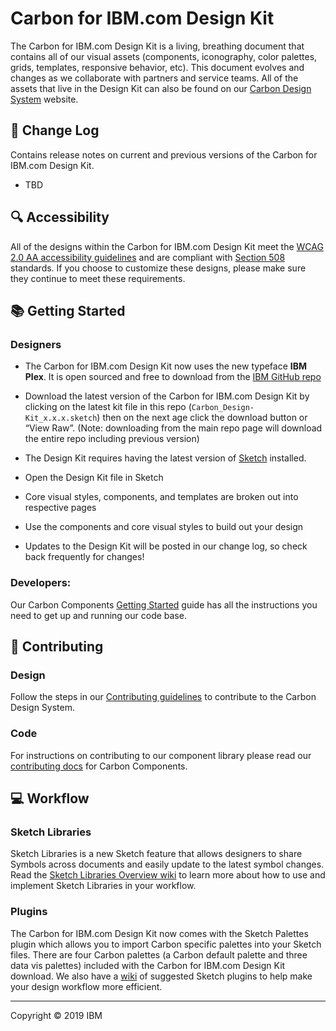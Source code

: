 # Carbon for IBM.com Design Kit

The Carbon for IBM.com Design Kit is a living, breathing document that contains all of our visual assets (components, iconography, color palettes, grids, templates, responsive behavior, etc). This document evolves and changes as we collaborate with partners and service teams. All of the assets that live in the Design Kit can also be found on our <a href="http://carbondesignsystem.com/">Carbon Design System</a> website.


## 📝 Change Log
Contains release notes on current and previous versions of the Carbon for IBM.com Design Kit. 
* TBD


## :mag: Accessibility
All of the designs within the Carbon for IBM.com Design Kit meet the <a href="https://www.w3.org/TR/WCAG20/">WCAG 2.0 AA accessibility guidelines</a> and are compliant with <a href="https://www.section508.gov"/>Section 508</a> standards. If you choose to customize these designs, please make sure they continue to meet these requirements.


## 📚 Getting Started

### Designers

* The Carbon for IBM.com Design Kit now uses the new typeface **IBM Plex**. It is open sourced and free to download from the [IBM GitHub repo](https://github.com/IBM/plex) 
* Download the latest version of the Carbon for IBM.com Design Kit by clicking on the latest kit file in this repo (`Carbon_Design-Kit_x.x.x.sketch`) then on the next age click the download button or “View Raw”. (Note: downloading from the main repo page will download the entire repo including previous version)

* The Design Kit requires having the latest version of <a href="https://www.sketchapp.com/">Sketch</a> installed.
* Open the Design Kit file in Sketch
* Core visual styles, components, and templates are broken out into respective pages
* Use the components and core visual styles to build out your design
* Updates to the Design Kit will be posted in our change log, so check back frequently for changes!

### Developers: 
Our Carbon Components <a href="http://www.carbondesignsystem.com/getting-started/developers">Getting Started</a> guide has all the instructions you need to get up and running our code base. 


## 🌟 Contributing

### Design
Follow the steps in our [Contributing guidelines](https://github.com/carbon-design-system/carbon-design-kit/blob/master/CONTRIBUTING.md) to contribute to the Carbon Design System.

### Code
For instructions on contributing to our component library please read our <a href="https://github.com/carbon-design-system/carbon-components/blob/master/docs/contributing.md">contributing docs</a> for Carbon Components. 


## 💻 Workflow

### Sketch Libraries
Sketch Libraries is a new Sketch feature that allows designers to share Symbols across documents and easily update to the latest symbol changes. Read the [Sketch Libraries Overview wiki](https://github.com/carbon-design-system/carbon-design-kit/wiki/Sketch-Libraries-Overview) to learn more about how to use and implement Sketch Libraries in your workflow.

### Plugins
The Carbon for IBM.com Design Kit now comes with the Sketch Palettes plugin which allows you to import Carbon specific palettes into your Sketch files. There are four Carbon palettes (a Carbon default palette and three data vis palettes) included with the Carbon for IBM.com Design Kit download. We also have a [wiki](https://github.com/carbon-design-system/carbon-design-kit/wiki/Suggested-Sketch-Plugins) of suggested Sketch plugins to help make your design workflow more efficient.

---
Copyright © 2019 IBM
